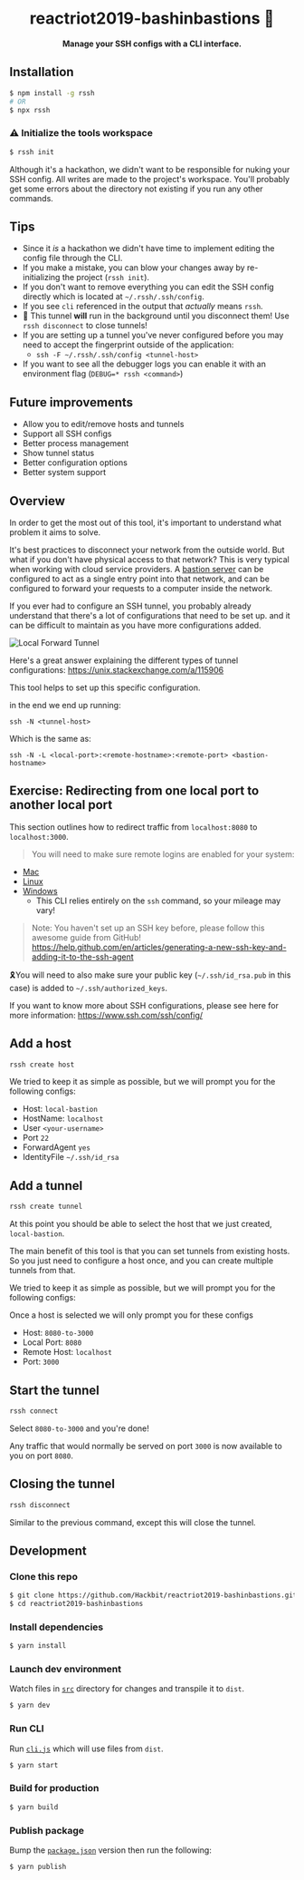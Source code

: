<div align="center">
  <h1>reactriot2019-bashinbastions 🥊</h1>
</div>

<p align="center">
  <strong>Manage your SSH configs with a CLI interface.</strong>
</p>

## Installation

```bash
$ npm install -g rssh
# OR
$ npx rssh
```

### ⚠️ Initialize the tools workspace

```bash
$ rssh init
```

Although it's a hackathon, we didn't want to be responsible for nuking your SSH config. All writes are made to the project's workspace. You'll probably get some errors about the directory not existing if you run any other commands.

## Tips

- Since it _is_ a hackathon we didn't have time to implement editing the config file through the CLI.
- If you make a mistake, you can blow your changes away by re-initializing the project (`rssh init`).
- If you don't want to remove everything you can edit the SSH config directly which is located at `~/.rssh/.ssh/config`.
- If you see `cli` referenced in the output that _actually_ means `rssh`.
- 🧹 This tunnel **will** run in the background until you disconnect them! Use `rssh disconnect` to close tunnels!
- If you are setting up a tunnel you've never configured before you may need to accept the fingerprint outside of the application:
  - `ssh -F ~/.rssh/.ssh/config <tunnel-host>`
- If you want to see all the debugger logs you can enable it with an environment flag (`DEBUG=* rssh <command>`)

## Future improvements

- Allow you to edit/remove hosts and tunnels
- Support all SSH configs
- Better process management
- Show tunnel status
- Better configuration options
- Better system support

## Overview

In order to get the most out of this tool, it's important to understand what problem it aims to solve.

It's best practices to disconnect your network from the outside world. But what if you don't have physical access to that network? This is very typical when working with cloud service providers. A [bastion server](https://en.wikipedia.org/wiki/Bastion_host) can be configured to act as a single entry point into that network, and can be configured to forward your requests to a computer inside the network.

If you ever had to configure an SSH tunnel, you probably already understand that there's a lot of configurations that need to be set up. and it can be difficult to maintain as you have more configurations added.

![Local Forward Tunnel](https://i.stack.imgur.com/a28N8.png)

Here's a great answer explaining the different types of tunnel configurations: https://unix.stackexchange.com/a/115906

This tool helps to set up this specific configuration.

in the end we end up running:

```
ssh -N <tunnel-host>
```

Which is the same as:

```
ssh -N -L <local-port>:<remote-hostname>:<remote-port> <bastion-hostname>
```

## Exercise: Redirecting from one local port to another local port

This section outlines how to redirect traffic from `localhost:8080` to `localhost:3000`.

> You will need to make sure remote logins are enabled for your system:

- [Mac](https://www.google.com/search?q=enable+remote+ssh+login+mac)
- [Linux](https://www.google.com/search?q=enable+remote+ssh+login+linux)
- [Windows](https://www.google.com/search?q=enable+remote+ssh+login+windows)
  - This CLI relies entirely on the `ssh` command, so your mileage may vary!

> Note: You haven't set up an SSH key before, please follow this awesome guide from GitHub!
> https://help.github.com/en/articles/generating-a-new-ssh-key-and-adding-it-to-the-ssh-agent

🎗You will need to also make sure your public key (`~/.ssh/id_rsa.pub` in this case) is added to `~/.ssh/authorized_keys`.

If you want to know more about SSH configurations, please see here for more information: https://www.ssh.com/ssh/config/

## Add a host

```bash
rssh create host
```

We tried to keep it as simple as possible, but we will prompt you for the following configs:

- Host: `local-bastion`
- HostName: `localhost`
- User `<your-username>`
- Port `22`
- ForwardAgent `yes`
- IdentityFile `~/.ssh/id_rsa`

## Add a tunnel

```bash
rssh create tunnel
```

At this point you should be able to select the host that we just created, `local-bastion`.

The main benefit of this tool is that you can set tunnels from existing hosts.
So you just need to configure a host once, and you can create multiple tunnels from that.

We tried to keep it as simple as possible, but we will prompt you for the following configs:

Once a host is selected we will only prompt you for these configs

- Host: `8080-to-3000`
- Local Port: `8080`
- Remote Host: `localhost`
- Port: `3000`

## Start the tunnel

```bash
rssh connect
```

Select `8080-to-3000` and you're done!

Any traffic that would normally be served on port `3000` is now available to you on port `8080`.

## Closing the tunnel

```bash
rssh disconnect
```

Similar to the previous command, except this will close the tunnel.

## Development

### Clone this repo

```bash
$ git clone https://github.com/Hackbit/reactriot2019-bashinbastions.git
$ cd reactriot2019-bashinbastions
```

### Install dependencies

```bash
$ yarn install
```

### Launch dev environment

Watch files in [`src`](./src) directory for changes and transpile it to `dist`.

```bash
$ yarn dev
```

### Run CLI

Run [`cli.js`](./cli.js) which will use files from `dist`.

```bash
$ yarn start
```

### Build for production

```bash
$ yarn build
```

### Publish package

Bump the [`package.json`](./package.json#L3) version then run the following:

```bash
$ yarn publish
```
